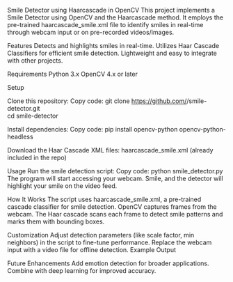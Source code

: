 Smile Detector using Haarcascade in OpenCV
This project implements a Smile Detector using OpenCV and the Haarcascade method. It employs the pre-trained haarcascade_smile.xml file to identify smiles in real-time through webcam input or on pre-recorded videos/images.

Features
Detects and highlights smiles in real-time.
Utilizes Haar Cascade Classifiers for efficient smile detection.
Lightweight and easy to integrate with other projects.

Requirements
Python 3.x
OpenCV 4.x or later

Setup

Clone this repository:
Copy code:
git clone https://github.com/<your-username>/smile-detector.git  
cd smile-detector  

Install dependencies:
Copy code:
pip install opencv-python opencv-python-headless  

Download the Haar Cascade XML files:
haarcascade_smile.xml (already included in the repo)

Usage
Run the smile detection script:
Copy code:
python smile_detector.py  
The program will start accessing your webcam. Smile, and the detector will highlight your smile on the video feed.

How It Works
The script uses haarcascade_smile.xml, a pre-trained cascade classifier for smile detection.
OpenCV captures frames from the webcam.
The Haar cascade scans each frame to detect smile patterns and marks them with bounding boxes.

Customization
Adjust detection parameters (like scale factor, min neighbors) in the script to fine-tune performance.
Replace the webcam input with a video file for offline detection.
Example Output

Future Enhancements
Add emotion detection for broader applications.
Combine with deep learning for improved accuracy.
